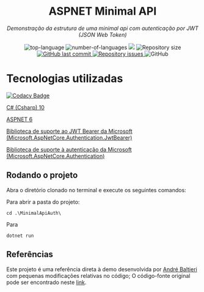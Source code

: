<h1 align="center">ASPNET Minimal API</h1>
<p align="center"><i>Demonstração da estrutura de uma minimal api com autenticação por JWT (JSON Web Token)</i></p>
<p align="center" display="inline-block">
  <img src="https://img.shields.io/github/languages/top/BrewertonSantos/ASPNET-Minimal-API" alt="top-language"/>
  <img src="https://img.shields.io/github/languages/count/BrewertonSantos/ASPNET-Minimal-API.svg" alt="number-of-languages"/>
  <a href="https://www.codacy.com/gh/BrewertonSantos/ASPNET-Minimal-API/dashboard?utm_source=github.com&amp;utm_medium=referral&amp;utm_content=BrewertonSantos/ASPNET-Minimal-API&amp;utm_campaign=Badge_Grade"><img src="https://app.codacy.com/project/badge/Grade/a148a172d5b6471098a0f0166b08e542"/></a>
  <img alt="Repository size" src="https://img.shields.io/github/repo-size/BrewertonSantos/ASPNET-Minimal-API.svg">
  <a href="https://github.com/BrewertonSantos/ASPNET-Minimal-API/commits/master">
    <img alt="GitHub last commit" src="https://img.shields.io/github/last-commit/BrewertonSantos/ASPNET-Minimal-API.svg">
  </a>

  <a href="https://github.com/Editora-Artigos/article-model">
    <img alt="Repository issues" src="https://img.shields.io/github/issues/BrewertonSantos/ASPNET-Minimal-API.svg">
  </a>

  <img alt="GitHub" src="https://img.shields.io/github/license/BrewertonSantos/ASPNET-Minimal-API.svg">
  </p>
</p>

# Tecnologias utilizadas

[![Codacy Badge](https://api.codacy.com/project/badge/Grade/73f51cd671e04bb9bfee7bd086f44201)](https://app.codacy.com/gh/BrewertonSantos/ASPNET-Minimal-API?utm_source=github.com&utm_medium=referral&utm_content=BrewertonSantos/ASPNET-Minimal-API&utm_campaign=Badge_Grade_Settings)

[C# (Csharp) 10](https://devblogs.microsoft.com/dotnet/welcome-to-csharp-10/)

[ASPNET 6](https://dotnet.microsoft.com/en-us/download/dotnet/6.0)

[Biblioteca de suporte ao JWT Bearer da Microsoft (Microsoft.AspNetCore.Authentication.JwtBearer)](https://www.nuget.org/packages/Microsoft.AspNetCore.Authentication.JwtBearer/7.0.0-preview.3.22178.4)

[Biblioteca de suporte à autenticação da Microsoft (Microsoft.AspNetCore.Authentication)](https://www.nuget.org/packages/Microsoft.AspNetCore.Authentication/)

## Rodando o projeto

Abra o diretório clonado no terminal e execute os seguintes comandos:

Para abrir a pasta do projeto:

```console
cd .\MinimalApiAuth\
```

Para

```console
dotnet run
```

## Referências

Este projeto é uma referência direta à demo desenvolvida por [André Baltieri](https://github.com/andrebaltieri) com pequenas modificações relativas no código; O código-fonte original pode ser encontrado neste [link](https://github.com/andrebaltieri/minimal-apis-auth-jwt-bearer).
